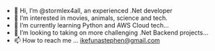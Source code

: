 - 👋 Hi, I’m @stormlex4all, an experienced .Net developer
- 👀 I’m interested in movies, animals, science and tech.
- 🌱 I’m currently learning Python and AWS Cloud tech...
- 💞️ I’m looking to taking on more challenging .Net Backend projects...
- 📫 How to reach me ... ikefunastephen@gmail.com

<!---
stormlex4all/stormlex4all is a ✨ special ✨ repository because its `README.md` (this file) appears on your GitHub profile.
You can click the Preview link to take a look at your changes.
--->
